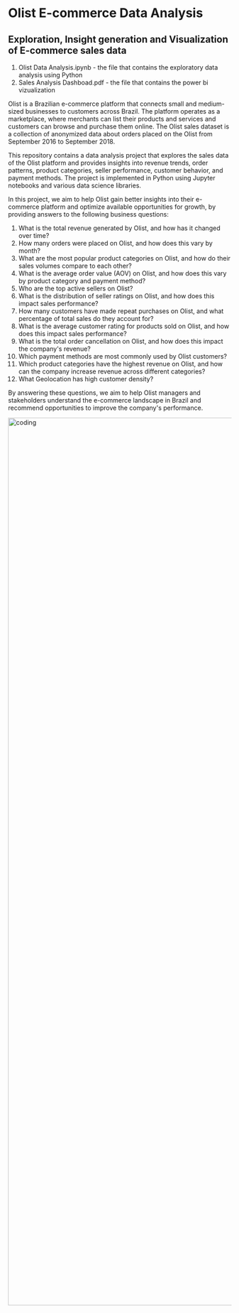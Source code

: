 # Olist E-commerce Data Analysis

## Exploration, Insight generation and Visualization of E-commerce sales data

1. Olist Data Analysis.ipynb - the file that contains the exploratory data analysis using Python
2. Sales Analysis Dashboad.pdf - the file that contains the power bi vizualization

Olist is a Brazilian e-commerce platform that connects small and medium-sized businesses to customers across Brazil. The platform operates as a marketplace, where merchants can list their products and services and customers can browse and purchase them online. The Olist sales dataset is a collection of anonymized data about orders placed on the Olist from September 2016 to September 2018.

This repository contains a data analysis project that explores the sales data of the Olist platform and provides insights into revenue trends, order patterns, product categories, seller performance, customer behavior, and payment methods. The project is implemented in Python using Jupyter notebooks and various data science libraries.

In this project, we aim to help Olist gain better insights into their e-commerce platform and optimize available opportunities for growth, by providing answers to the following business questions:

1. What is the total revenue generated by Olist, and how has it changed over time?
2. How many orders were placed on Olist, and how does this vary by month?
3. What are the most popular product categories on Olist, and how do their sales volumes compare to each other?
4. What is the average order value (AOV) on Olist, and how does this vary by product category and payment method?
5. Who are the top active sellers on Olist?
6. What is the distribution of seller ratings on Olist, and how does this impact sales performance?
7. How many customers have made repeat purchases on Olist, and what percentage of total sales do they account for?
8. What is the average customer rating for products sold on Olist, and how does this impact sales performance?
9. What is the total order cancellation on Olist, and how does this impact the company's revenue?
10. Which payment methods are most commonly used by Olist customers?
11. Which product categories have the highest revenue on Olist, and how can the company increase revenue across different categories?
12. What Geolocation has high customer density?

By answering these questions, we aim to help Olist managers and stakeholders understand the e-commerce landscape in Brazil and recommend opportunities to improve the company's performance. 

<img align="center" alt="coding" width="2000" src="https://labsnews.com/en/wp-content/uploads/sites/6/2019/10/Olist-1280x720.jpg">







